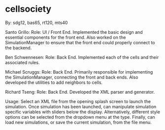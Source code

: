 # cellsociety 

By: sdg12, bas65, rt120, mts40

Santo Grillo:
Role: UI / Front End. Implemented the basic design and essential components for the front end. Also worked on the SimulationManager to ensure that the front end could properly connect to the backend.

Ben Schwennesen:
Role: Back End. Implemented each of the cells and their associated rules.

Michael Scruggs:
Role: Back End. Primarily responsible for implementing the SimulationManager, connecting the front and back ends. Also developed the utilities to add neighbors to cells.

Richard Tseng:
Role: Back End. Developed the XML parser and generator.

Usage:
Select an XML file from the opening splash screen to launch the simulation.
Once simulation has been launched, can manipulate simulation specific variables with sliders below the display.
Alternatively, different style options can be selected from the dropdown menu at the type.
Finally, can load new simulations, or save the current simulation, from the file menu.



